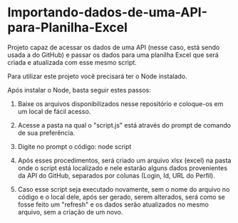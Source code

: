 # Importando-dados-de-uma-API-para-Planilha-Excel
Projeto capaz de acessar os dados de uma API (nesse caso, está sendo usada a do GitHub) e passar os dados para uma planilha Excel que será criada e atualizada com esse mesmo script.

Para utilizar este projeto você precisará ter o Node instalado.

Após instalar o Node, basta seguir estes passos:

1. Baixe os arquivos disponibilizados nesse repositório e coloque-os em um local de fácil acesso.

2. Acesse a pasta na qual o "script.js" está através do prompt de comando de sua preferência.

3. Digite no prompt o código: node script

4. Após esses procedimentos, será criado um arquivo xlsx (excel) na pasta onde o script está localizado e nele estarão alguns dados provenientes da API do GitHub, separados por colunas (Login, Id, URL do Perfil).

5. Caso esse script seja executado novamente, sem o nome do arquivo no código e o local dele, após ser gerado, serem alterados, será como se fosse feito um "refresh" e os dados serão atualizados no mesmo arquivo, sem a criação de um novo.
